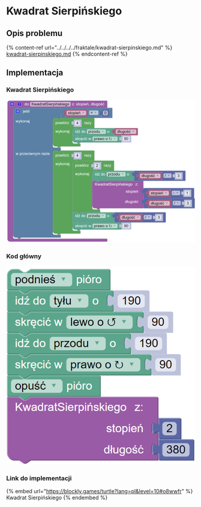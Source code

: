 # Kwadrat Sierpińskiego

## Opis problemu

{% content-ref url="../../../../fraktale/kwadrat-sierpinskiego.md" %}
[kwadrat-sierpinskiego.md](../../../../fraktale/kwadrat-sierpinskiego.md)
{% endcontent-ref %}

## Implementacja

### Kwadrat Sierpińskiego



![Funkcja rysująca kwadrat Sierpińskiego](<../../../../.gitbook/assets/image (20).png>)

### Kod główny

![Wywołanie funkcji rysującej kwadrat Sierpińskiego](<../../../../.gitbook/assets/image (21).png>)

### Link do implementacji

{% embed url="https://blockly.games/turtle?lang=pl&level=10#o8wwfr" %}
Kwadrat Sierpińskiego
{% endembed %}
